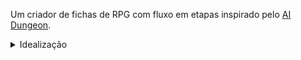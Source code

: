 Um criador de fichas de RPG com fluxo em etapas inspirado pelo [AI Dungeon](https://aidungeon.com).

<details>
    <summary>Idealização</summary>
    <ul>
        <li>Forms em etapas.</li>
        <li>Exportação em PDF e outros tipos.</li>
        <li>Personalizável via JSON ou outros meios.</li>
    </ul>
</details>